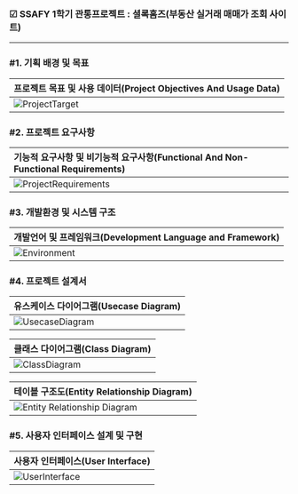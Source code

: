 ### ☑ SSAFY 1학기 관통프로젝트 : 셜록홈즈(부동산 실거래 매매가 조회 사이트)
***
 
### #1. 기획 배경 및 목표
|프로젝트 목표 및 사용 데이터(Project Objectives And Usage Data)|
|:---|
|![ProjectTarget](https://user-images.githubusercontent.com/63866366/203905532-fbae0f65-afbe-43ca-bd82-6c8f06265dfc.png)|


### #2. 프로젝트 요구사항
|기능적 요구사항 및 비기능적 요구사항(Functional And Non-Functional Requirements)|
|:---|
|![ProjectRequirements](https://user-images.githubusercontent.com/63866366/203905760-bfe71231-d10f-4c3f-b4be-9780538117de.png)|

### #3. 개발환경 및 시스템 구조
|개발언어 및 프레임워크(Development Language and Framework)|
|:---|
|![Environment](https://user-images.githubusercontent.com/63866366/203906000-fffd49cc-ccd8-457b-aa24-2b7ae106a7a5.png)| 

### #4. 프로젝트 설계서
|유스케이스 다이어그램(Usecase Diagram)|
|:---|
|![UsecaseDiagram](https://user-images.githubusercontent.com/63866366/203904515-cc980f8c-9187-4978-b4ce-e2920374fb71.png)| 

|클래스 다이어그램(Class Diagram)|
|:---|
|![ClassDiagram](https://user-images.githubusercontent.com/63866366/203902638-b54914ab-240f-42c9-adc0-a1e400cbe956.png)| 

|테이블 구조도(Entity Relationship Diagram)|
|:---|
|![Entity Relationship Diagram](https://user-images.githubusercontent.com/63866366/203906639-b74ee8c4-84e7-466e-a723-6e360200fc54.png)| 


### #5. 사용자 인터페이스 설계 및 구현
|사용자 인터페이스(User Interface)|
|:---|
|![UserInterface](https://user-images.githubusercontent.com/63866366/203908236-da8eeba0-7135-4b96-a798-e91cf9a53856.png)| 

